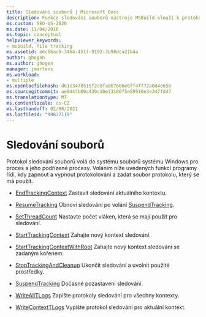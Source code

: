 ```yaml
---
title: Sledování souborů | Microsoft Docs
description: Funkce sledování souborů nástroje MSBuild slouží k protokolování volání do systému souborů systému Windows pro proces a jeho podřízené procesy.
ms.custom: SEO-VS-2020
ms.date: 11/04/2016
ms.topic: conceptual
helpviewer_keywords:
- msbuild, file tracking
ms.assetid: e6c66ac0-3464-451f-9192-3b98dca21b4a
author: ghogen
ms.author: ghogen
manager: jmartens
ms.workload:
- multiple
ms.openlocfilehash: d61c3478515f2c8fa867666e6ff4ff72a0d4e65b
ms.sourcegitcommit: ae6d47b09a439cd0e13180f5e89510e3e347fd47
ms.translationtype: MT
ms.contentlocale: cs-CZ
ms.lasthandoff: 02/08/2021
ms.locfileid: "99877119"
---
```

# <a name="file-tracking"></a>Sledování souborů

Protokol sledování souborů volá do systému souborů systému Windows pro proces a jeho podřízené procesy. Voláním níže uvedených funkcí programy řídí, kdy zapnout a vypnout protokolování a zadat soubor protokolu, který se má použít.

- [EndTrackingContext](../msbuild/endtrackingcontext.md) Zastavit sledování aktuálního kontextu.

- [ResumeTracking](../msbuild/resumetracking.md) Obnoví sledování po volání [SuspendTracking](../msbuild/suspendtracking.md).

- [SetThreadCount](../msbuild/setthreadcount.md) Nastavte počet vláken, která se mají použít pro sledování.

- [StartTrackingContext](../msbuild/starttrackingcontext.md) Zahajte nový kontext sledování.

- [StartTrackingContextWithRoot](../msbuild/starttrackingcontextwithroot.md) Zahajte nový kontext sledování se zadaným kořenem.

- [StopTrackingAndCleanup](../msbuild/stoptrackingandcleanup.md) Ukončit sledování a uvolnit použité prostředky.

- [SuspendTracking](../msbuild/suspendtracking.md) Dočasné pozastavení sledování.

- [WriteAllTLogs](../msbuild/writealltlogs.md) Zapište protokoly sledování pro všechny kontexty.

- [WriteContextTLogs](../msbuild/writecontexttlogs.md) Vypište protokol sledování pro aktuální kontext.
